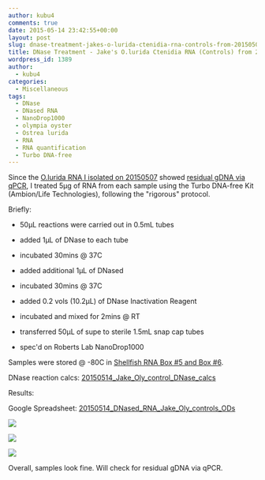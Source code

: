 ```yaml
---
author: kubu4
comments: true
date: 2015-05-14 23:42:55+00:00
layout: post
slug: dnase-treatment-jakes-o-lurida-ctenidia-rna-controls-from-20150507
title: DNase Treatment - Jake's O.lurida Ctenidia RNA (Controls) from 20150507
wordpress_id: 1389
author:
  - kubu4
categories:
  - Miscellaneous
tags:
  - DNase
  - DNased RNA
  - NanoDrop1000
  - olympia oyster
  - Ostrea lurida
  - RNA
  - RNA quantification
  - Turbo DNA-free
---
```


Since the [O.lurida RNA I isolated on 20150507](2015/05/07/rna-isolation-jakes-o-lurida-ctenidia-control-from-20150422.html) showed [residual gDNA via qPCR](2015/05/12/qpcr-jake-o-lurida-ctenidia-rna-control-samples-from-20150507.html), I treated 5μg of RNA from each sample using the Turbo DNA-free Kit (Ambion/Life Technologies), following the "rigorous" protocol.

Briefly:




    
  * 50μL reactions were carried out in 0.5mL tubes

    
  * added 1μL of DNase to each tube

    
  * incubated 30mins @ 37C

    
  * added additional 1μL of DNased

    
  * incubated 30mins @ 37C

    
  * added 0.2 vols (10.2μL) of DNase Inactivation Reagent

    
  * incubated and mixed for 2mins @ RT

    
  * transferred 50μL of supe to sterile 1.5mL snap cap tubes

    
  * spec'd on Roberts Lab NanoDrop1000



Samples were stored @ -80C in [Shellfish RNA Box #5 and Box #6](https://docs.google.com/spreadsheet/ccc?key=0AmS_90rPaQMzcHdyU1d0MDVMLWpaTWdadnJSd0M4UUE&usp=sharing).

DNase reaction calcs: [20150514_Jake_Oly_control_DNase_calcs](https://docs.google.com/spreadsheets/d/1KS3tJand0vKSs6ZJk9t-hChZYmM0--RhcXiR8gDOlYo/edit?usp=sharing)







Results:



Google Spreadsheet: [20150514_DNased_RNA_Jake_Oly_controls_ODs](https://docs.google.com/spreadsheets/d/1vblT6zrN89k0RNi5XM1e6uaZvso1ZFCSvyIsnhhlU9E/edit?usp=sharing)



[![](http://eagle.fish.washington.edu/Arabidopsis/20150514_DNased_RNA_Jake_oly_controls_ODs.JPG)](http://eagle.fish.washington.edu/Arabidopsis/20150514_DNased_RNA_Jake_oly_controls_ODs.JPG)



[![](http://eagle.fish.washington.edu/Arabidopsis/20150514_DNased_RNA_Jake_oly_controls_plots_01.JPG)](http://eagle.fish.washington.edu/Arabidopsis/20150514_DNased_RNA_Jake_oly_controls_plots_01.JPG)



[![](http://eagle.fish.washington.edu/Arabidopsis/20150514_DNased_RNA_Jake_oly_controls_plots_02.JPG)](http://eagle.fish.washington.edu/Arabidopsis/20150514_DNased_RNA_Jake_oly_controls_plots_02.JPG)



Overall, samples look fine. Will check for residual gDNA via qPCR.
